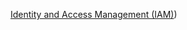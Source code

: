 

[Identity and Access Management (IAM)](https://github.com/muratakgul/learning-AWS/blob/main/Identity%20and%20Access%20Management%20(IAM)))

